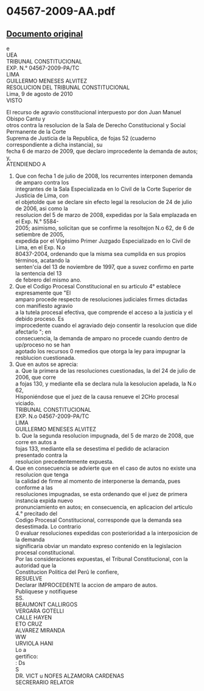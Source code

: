 
04567-2009-AA.pdf
=================
  
[Documento original](https://tc.gob.pe/jurisprudencia/2010/04567-2009-AA.pdf)  
---  
e  
UEA  
TRIBUNAL CONSTITUCIONAL  
EXP. N.° 04567-2009-PA/TC  
LIMA  
GUILLERMO MENESES ALVITEZ  
RESOLUCION DEL TRIBUNAL CONSTITUCIONAL  
Lima, 9 de agosto de 2010  
VISTO  
  
El recurso de agravio constitucional interpuesto por don Juan Manuel Obispo Cantu y  
otros contra la resolucion de la Sala de Derecho Constitucional y Social Permanente de la Corte  
Suprema de Justicia de la Republica, de fojas 52 (cuaderno correspondiente a dicha instancia), su  
fecha 6 de marzo de 2009, que declaro improcedente la demanda de autos; y,  
ATENDIENDO A  
1. Que con fecha 1 de julio de 2008, los recurrentes interponen demanda de amparo contra los  
integrantes de la Sala Especializada en lo Civil de la Corte Superior de Justicia de Lima, con  
el objetolde que se declare sin efecto legal la resolucion de 24 de julio de 2006, asi como la  
resolucion del 5 de marzo de 2008, expedidas por la Sala emplazada en el Exp. N.° 5584-  
2005; asimismo, solicitan que se confirme la resoltejon N.o 62, de 6 de setiembre de 2005,  
expedida por el Vigésimo Primer Juzgado Especializado en lo Civil de Lima, en el Exp. N.o  
80437-2004, ordenando que la misma sea cumplida en sus propios términos, acatando la  
senten'cia del 13 de noviembre de 1997, que a suvez confirmo en parte la sentencia del 13  
de febrero del mismo ano.  
2. Que el Codigo Procesal Constitucional en su articulo 4° establece expresamente que "El  
amparo procede respecto de resoluciones judiciales firmes dictadas con manifiesto agravio  
a la tutela procesal efectiva, que comprende el acceso a la justicia y el debido proceso. Es  
improcedente cuando el agraviado dejo consentir la resolucion que dide afectarlo "; en  
consecuencia, la demanda de amparo no procede cuando dentro de up/proceso no se han  
agotado los recursos 0 remedios que otorga la ley para impugnar la resblucion cuestionada.  
3. Que en autos se aprecia:  
a. Que la primera de las resoluciones cuestionadas, la del 24 de julio de 2006, que corre  
a fojas 130, y mediante ella se declara nula la kesolucion apelada, la N.o 62,  
Hisponiéndose que el juez de la causa renueve el 2CHo procesal viciado.  
TRIBUNAL CONSTITUCIONAL  
EXP. N.o 04567-2009-PA/TC  
LIMA  
GUILLERMO MENESES ALVITEZ  
b. Que la segunda resolucion impugnada, del 5 de marzo de 2008, que corre en autos a  
fojas 133, mediante ella se desestima el pedido de aclaracion presentado contra la  
resolucion precedentemente expuesta.  
4. Que en consecuencia se advierte que en el caso de autos no existe una resolucion que tenga  
la calidad de firme al momento de interponerse la demanda, pues conforme a las  
resoluciones impugnadas, se esta ordenando que el juez de primera instancia expida nuevo  
pronunciamiento en autos; en consecuencia, en aplicacion del articulo 4.° precitado del  
Codigo Procesal Constitucional, corresponde que la demanda sea desestimada. Lo contrario  
0 evaluar resoluciones expedidas con posterioridad a la interposicion de la demanda  
significaria obviar un mandato expreso contenido en la legislacion procesal constitucional.  
Por las consideraciones expuestas, el Tribunal Constitucional, con la autoridad que la  
Constitucion Politica del Perû le confiere,  
RESUELVE  
Declarar IMPROCEDENTE la accion de amparo de autos.  
Publiquese y notifiquese  
SS.  
BEAUMONT CALLIRGOS  
VERGARA GOTELLI  
CALLE HAYEN  
ETO CRUZ  
ALVAREZ MIRANDA  
WW  
URVIOLA HANI  
Lo a  
gertifico:  
: Ds  
S  
DR. VICT u NOFES ALZAMORA CARDENAS  
SECRERARIO RELATOR